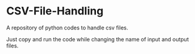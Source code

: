 # CSV-File-Handling
A repository of python codes to handle csv files.


Just copy and run the code while changing the name of input and output files.
